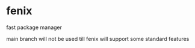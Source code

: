 # fenix
fast package manager

   
main branch will not be used till fenix will support some standard features
